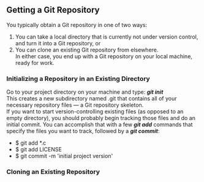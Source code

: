 ## Getting a Git Repository
You typically obtain a Git repository in one of two ways:  
1. You can take a local directory that is currently not under version control, and turn it into a Git repository, or  
2. You can clone an existing Git repository from elsewhere.  
In either case, you end up with a Git repository on your local machine, ready for work.
### Initializing a Repository in an Existing Directory
Go to your project directory on your machine and type: ***git init***  
This creates a new subdirectory named .git that contains all of your necessary repository files — a Git repository skeleton.  
If you want to start version-controlling existing files (as opposed to an empty directory), you should probably begin tracking those files and do an initial commit. You can accomplish that with a few ***git add*** commands that specify the files you want to track, followed by a ***git commit***:
* $ git add *.c
* $ git add LICENSE
* $ git commit -m 'initial project version'
### Cloning an Existing Repository
